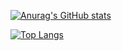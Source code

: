 [![Anurag's GitHub stats](https://github-readme-stats.vercel.app/api?username=zhangyialn&show_icons=true)](https://github.com/anuraghazra/github-readme-stats)

[![Top Langs](https://github-readme-stats.vercel.app/api/top-langs/?username=zhangyialn)](https://github.com/anuraghazra/github-readme-stats)
